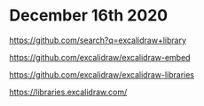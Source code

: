 # December 16th 2020

https://github.com/search?q=excalidraw+library

https://github.com/excalidraw/excalidraw-embed

https://github.com/excalidraw/excalidraw-libraries

https://libraries.excalidraw.com/
